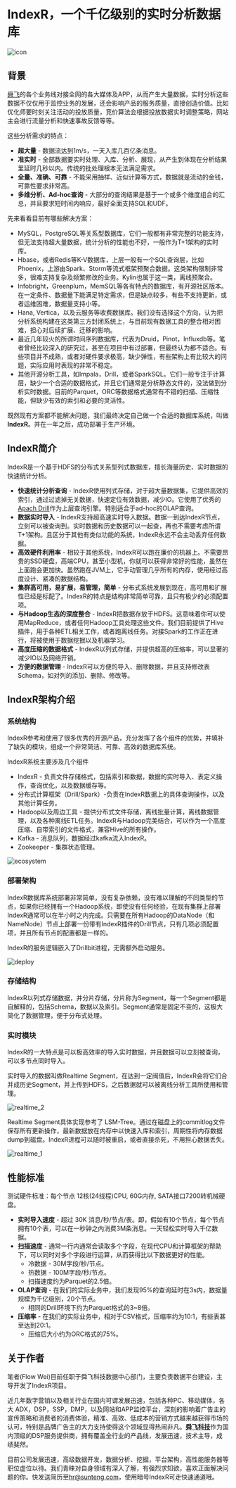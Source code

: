 IndexR，一个千亿级别的实时分析数据库
===

![icon](indexr.about.res/indexr_icon.png)

## 背景

[舜飞](http://www.sunteng.com/)的各个业务线对接全网的各大媒体及APP，从而产生大量数据，实时分析这些数据不仅仅用于监控业务的发展，还会影响产品的服务质量，直接创造价值。比如优化师要时刻关注活动的投放质量，竞价算法会根据投放数据实时调整策略，网站主会进行流量分析和快速事故反馈等等。

这些分析需求的特点：

* **超大量** - 数据流达到1m/s，一天入库几百亿条消息。
* **准实时** - 全部数据要实时处理、入库、分析、展现，从产生到体现在分析结果里延时几秒以内。传统的批处理根本无法满足需求。
* **全量、准确、可靠** - 不能采用抽样、近似计算等方式，数据就是流动的金钱，可靠性要求非常高。
* **多维分析、Ad-hoc查询** - 大部分的查询结果是基于一个或多个维度组合的汇总，并且要求短时间内响应，最好全面支持SQL和UDF。

先来看看目前有哪些解决方案：

* MySQL，PostgreSQL等关系型数据库，它们一般都有非常完整的功能支持，但无法支持超大量数据，统计分析的性能也不好，一般作为T+1架构的实时库。
* Hbase，或者Redis等K-V数据库，上层一般有一个SQL查询层，比如Phoenix，上游由Spark、Storm等流式框架预聚合数据。这类架构限制非常多，很难支持复杂及频繁修改的业务。Kylin也属于这一类，离线预聚合。
* Infobright，Greenplum，MemSQL等各有特点的数据库，有开源社区版本。在一定条件、数据量下能满足特定需求，但是缺点较多，有些不支持更新，或者运维困难，数据量支持小等。
* Hana, Vertica，以及云服务等收费数据库。我们没有选择这个方向，认为把分析系统构建在这类第三方封闭系统上，与目前现有数据工具的整合相对困难，担心对后续扩展、迁移的影响。
* 最近几年较火的所谓时间序列数据库，代表为Druid，Pinot，Influxdb等。笔者曾经比较深入的研究过，甚至在项目中有过部署，但最终认为都不适合。有些项目并不成熟，或者对硬件要求极高，缺少弹性，有些架构上有比较大的问题，实际应用时表现的非常不稳定。
* 其他开源分析工具，如Impala，Drill，或者SparkSQL。它们一般专注于计算层，缺少一个合适的数据格式，并且它们通常是分析静态文件的，没法做到分析实时数据。目前的Parquet，ORC等数据格式通常有不错的扫描、压缩性能，但缺少有效的索引和必要的灵活性。

既然现有方案都不能解决问题，我们最终决定自己做一个合适的数据库系统，叫做**IndexR**。并在一年之后，成功部署于生产环境。

## IndexR简介

IndexR是一个基于HDFS的分布式关系型列式数据库，擅长海量历史、实时数据的快速统计分析。

* **快速统计分析查询** - IndexR使用列式存储，对于超大量数据集，它提供高效的索引，通过过滤掉无关数据，快速定位有效数据，减少IO。它使用了优秀的[Apach Drill](https://drill.apache.org/)作为上层查询引擎。特别适合于ad-hoc的OLAP查询。
* **数据实时导入** - IndexR支持超高速实时导入数据。数据一到达IndexR节点，立刻可以被查询到。实时数据和历史数据可以一起查，再也不需要考虑所谓T+1架构。且区分于其他有类似功能的系统，IndexR永远不会主动丢弃任何数据。
* **高效硬件利用率** - 相较于其他系统，IndexR可以跑在廉价的机器上。不需要昂贵的SSD硬盘，高端CPU，甚至小型机，你就可以获得非常好的性能，虽然在上面跑会更加快。虽然跑在JVM上，它手动管理几乎所有的内存，使用经过高度设计、紧凑的数据结构。
* **集群高可用，易扩展，易管理，简单** - 分布式系统发展到现在，高可用和扩展性已经是标配了。IndexR的特点是结构非常简单可靠，且只有极少的必须配置项。
* **与Hadoop生态的深度整合** - IndexR把数据存放于HDFS。这意味着你可以使用MapReduce，或者任何Hadoop工具处理这些文件。我们目前提供了Hive插件，用于各种ETL相关工作，或者跑离线任务。对接Spark的工作正在进行，将被使用于数据挖掘以及机器学习。
* **高度压缩的数据格式** - IndexR以列式存储，并提供超高的压缩率，可以显著的减少IO以及网络开销。
* **方便的数据管理** - IndexR可以方便的导入、删除数据，并且支持修改表Schema，如对列的添加、删除、修改等。

## IndexR架构介绍

### 系统结构

IndexR参考和使用了很多优秀的开源产品，充分发挥了各个组件的优势，并填补了缺失的模块，组成一个非常简洁、可靠、高效的数据库系统。

IndexR系统主要涉及几个组件

* IndexR - 负责文件存储格式，包括索引和数据，数据的实时导入、表定义操作，查询优化，以及数据缓存等。
* 分布式计算框架（Drill/Spark）-负责在IndexR数据上的具体查询操作，以及其他计算任务。
* Hadoop以及周边工具 - 提供分布式文件存储，离线批量计算，离线数据管理，以及各种离线ETL任务。IndexR与Hadoop完美结合，可以作为一个高度压缩、自带索引的文件格式，兼容Hive的所有操作。
* Kafka - 消息队列，数据经过kafka流入IndexR。
* Zookeeper - 集群状态管理。

![ecosystem](indexr.about.res/ecosystem.jpg)

### 部署架构

IndexR数据库系统部署非常简单，没有复杂依赖，没有难以理解的不同类型的节点，如果你已经拥有一个Hadoop系统，即使没有任何经验，在现有集群上部署IndexR通常可以在半小时之内完成。只需要在所有Hadoop的DataNode（和NameNode）节点上部署一份带有IndexR插件的Drill节点，只有几项必须配置项，并且所有节点的配置都是一样的。

IndexR的服务逻辑嵌入了Drillbit进程，无需额外启动服务。

![deploy](indexr.about.res/deploy.jpg)

### 存储结构

IndexR以列式存储数据，并分片存储，分片称为Segment，每一个Segment都是自解释的，包括Schema，数据以及索引。Segment通常是固定不变的，这极大简化了数据管理，便于分布式处理。

### 实时模块

IndexR的一大特点是可以极高效率的导入实时数据，并且数据可以立刻被查询，可以多节点同时导入。

实时导入的数据叫做Realtime Segment，在达到一定阀值后，IndexR会将它们合并成历史Segment，并上传到HDFS，之后数据就可以被离线分析工具所使用和管理。

![realtime_2](indexr.about.res/realtime_2.jpg)

Realtime Segment具体实现参考了 LSM-Tree。通过在磁盘上的commitlog文件保存所有更新操作，最新数据放在内存中以快速入库和索引，周期性将内存数据dump到磁盘。IndexR进程可以随时被重启，或者直接杀死，不用担心数据丢失。

![realtime_1](indexr.about.res/realtime_1.jpg)

## 性能标准

测试硬件标准：每个节点 12核(24线程)CPU, 60G内存, SATA接口7200转机械硬盘。

* **实时导入速度** - 超过 30K 消息/秒/节点/表。即，假如有10个节点，每个节点拥有10个表，可以在一秒钟之内消费3M条消息。一天轻松实时导入千亿数据。
* **扫描速度** - 通常一行内通常会读取多个字段，在现代CPU和计算框架的帮助下，可以同时对多个字段进行运算，从而获得比以下数据更好的性能。
	* 冷数据 - 30M字段/秒/节点。
	* 热数据 - 100M字段/秒/节点。
	* 扫描速度约为Parquet的2.5倍。
* **OLAP查询** - 在我们的实际业务中，我们发现95%的查询延时在3s内，数据量规模为千亿级别，20个节点。
	* 相同的Drill环境下约为Parquet格式的3~8倍。
* **压缩率** - 在我们的实际业务中，相对于CSV格式，压缩率约为10:1，有些表甚至达到20:1。
	* 压缩后大小约为ORC格式的75%。

## 关于作者

笔者(Flow Wei)目前任职于舜飞科技数据中心部门，主要负责数据平台建设，主导开发了IndexR项目。

近几年数字营销以及相关行业在国内可谓发展迅速，包括各种PC、移动媒体，各大 ADX，DSP，SSP，DMP，以及网站和APP监控平台，深刻的影响着广告主的宣传策略和消费者的消费体验，精准、高效、低成本的营销方式越来越获得市场的认可，特别是品牌广告主的大力支持使得这个领域显得热闹非凡。[**舜飞科技**](http://www.sunteng.com/)作为国内顶级的DSP服务提供商，拥有覆盖全行业的产品线，发展迅速，技术主导，成绩斐然。

目前公司发展迅速，高级数据开发，数据分析、挖掘，平台架构，高性能服务器等职位虚位以待。我们青睐对自身领域有深入了解，有强烈求知欲，喜欢正面解决问题的你。快发送简历至<hr@sunteng.com>，使用暗号IndexR可走快速通道哦。